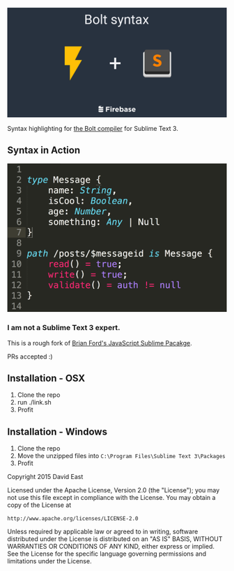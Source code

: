 ![Bolt Sublime](logo.png)

Syntax highlighting for [the Bolt compiler](https://firebase.com/docs/security/bolt/quickstart.html) for Sublime Text 3.

## Syntax in Action

![Bolt highlighting](bolt-syntax.png)

### I am not a Sublime Text 3 expert.

This is a rough fork of [Brian Ford's JavaScript Sublime Pacakge](https://github.com/btford/sublime-text-javascript).

PRs accepted :)

## Installation - OSX
1. Clone the repo
1. run ./link.sh
1. Profit

## Installation - Windows
1. Clone the repo
1. Move the unzipped files into `C:\Program Files\Sublime Text 3\Packages`
1. Profit

Copyright 2015 David East

Licensed under the Apache License, Version 2.0 (the "License");
you may not use this file except in compliance with the License.
You may obtain a copy of the License at

    http://www.apache.org/licenses/LICENSE-2.0

Unless required by applicable law or agreed to in writing, software
distributed under the License is distributed on an "AS IS" BASIS,
WITHOUT WARRANTIES OR CONDITIONS OF ANY KIND, either express or implied.
See the License for the specific language governing permissions and
limitations under the License.

